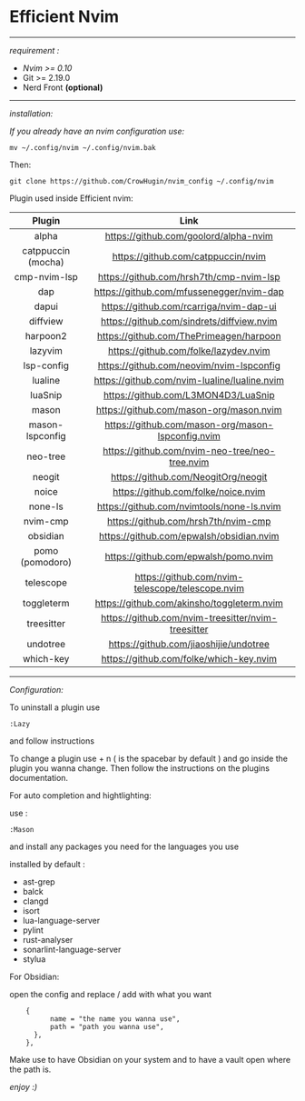# Efficient Nvim


---
*requirement :* 

- *Nvim >= 0.10*
- Git >= 2.19.0
- Nerd Front **(optional)**

---
*installation:*

*If you already have an nvim configuration use:*

	mv ~/.config/nvim ~/.config/nvim.bak

Then:

    git clone https://github.com/CrowHugin/nvim_config ~/.config/nvim

Plugin used inside Efficient nvim:

|       Plugin       |                        Link                        |
| :----------------: | :------------------------------------------------: |
|       alpha        |       https://github.com/goolord/alpha-nvim        |
| catppuccin (mocha) |         https://github.com/catppuccin/nvim         |
|    cmp-nvim-lsp    |      https://github.com/hrsh7th/cmp-nvim-lsp       |
|        dap         |      https://github.com/mfussenegger/nvim-dap      |
|       dapui        |      https://github.com/rcarriga/nvim-dap-ui       |
|      diffview      |     https://github.com/sindrets/diffview.nvim      |
|      harpoon2      |      https://github.com/ThePrimeagen/harpoon       |
|      lazyvim       |       https://github.com/folke/lazydev.nvim        |
|     lsp-config     |      https://github.com/neovim/nvim-lspconfig      |
|      lualine       |    https://github.com/nvim-lualine/lualine.nvim    |
|      luaSnip       |        https://github.com/L3MON4D3/LuaSnip         |
|       mason        |      https://github.com/mason-org/mason.nvim       |
|  mason-lspconfig   | https://github.com/mason-org/mason-lspconfig.nvim  |
|      neo-tree      |   https://github.com/nvim-neo-tree/neo-tree.nvim   |
|     neogit<br>     |        https://github.com/NeogitOrg/neogit         |
|       noice        |        https://github.com/folke/noice.nvim         |
|      none-ls       |     https://github.com/nvimtools/none-ls.nvim      |
|      nvim-cmp      |        https://github.com/hrsh7th/nvim-cmp         |
|      obsidian      |      https://github.com/epwalsh/obsidian.nvim      |
|  pomo (pomodoro)   |        https://github.com/epwalsh/pomo.nvim        |
|     telescope      |  https://github.com/nvim-telescope/telescope.nvim  |
|     toggleterm     |     https://github.com/akinsho/toggleterm.nvim     |
|     treesitter     | https://github.com/nvim-treesitter/nvim-treesitter |
|      undotree      |       https://github.com/jiaoshijie/undotree       |
|     which-key      |      https://github.com/folke/which-key.nvim       |

---
*Configuration:*

To uninstall a plugin use 

```
:Lazy
```
and follow instructions 

To change a plugin use <Leader> + n (<Leader> is the spacebar by default ) and go inside the plugin you wanna change. Then follow the instructions on the plugins documentation.

For auto completion and hightlighting:

use :

```
:Mason 
```
and install any packages you need for the languages you use

installed by default :
- ast-grep
- balck
- clangd
- isort
- lua-language-server
- pylint
- rust-analyser
- sonarlint-language-server
- stylua

For Obsidian:

open the config and replace / add with what you want
```
	{
	      name = "the name you wanna use",
	      path = "path you wanna use",
      },
    },
```
Make use to have Obsidian on your system and to have a vault open where the path is.

*enjoy :)*